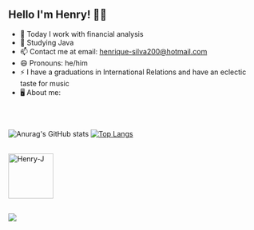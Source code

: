 ## Hello I'm Henry! 👋😄

- 🔭 Today I work with financial analysis 
- 🌱 Studying Java
- 📫 Contact me at email: henrique-silva200@hotmail.com
- 😄 Pronouns: he/him
- ⚡ I have a graduations in International Relations and have an eclectic taste for music
- 🖥️  About me: 

<div>

##

<div style="display: inline_block"><br>
 
   ![Anurag's GitHub stats](https://github-readme-stats.vercel.app/api?username=henrynascim&show_icons=true&theme=dracula)
   [![Top Langs](https://github-readme-stats.vercel.app/api/top-langs/?username=henrynascim&hide_progress=true)](https://github.com/anuraghazra/github-readme-stats)

<div style="display: inline_block"><br>

  <img align="center" alt="Henry-J" height="90" width="90" src="https://cdn.jsdelivr.net/gh/devicons/devicon/icons/java/java-original-wordmark.svg" />
  
##

 <a href="https://www.linkedin.com/in/henrique-nascimento-546a38165/?locale=en_US" target="_blank"><img src="https://img.shields.io/badge/-LinkedIn-%230077B5?style=for-the-badge&logo=linkedin&logoColor=white" target="_blank"></a>

<div>
